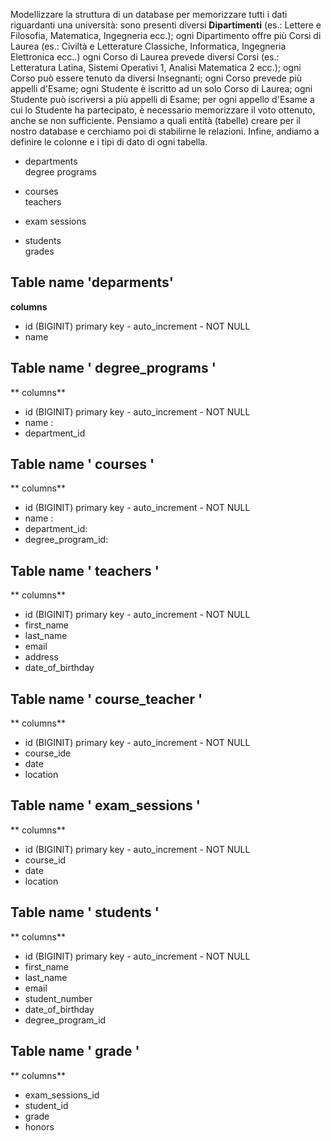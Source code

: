 Modellizzare la struttura di un database per memorizzare tutti i dati riguardanti una università:
sono presenti diversi **Dipartimenti** (es.: Lettere e Filosofia, Matematica, Ingegneria ecc.);
ogni Dipartimento offre più Corsi di Laurea (es.: Civiltà e Letterature Classiche, Informatica, Ingegneria Elettronica ecc..)
ogni Corso di Laurea prevede diversi Corsi (es.: Letteratura Latina, Sistemi Operativi 1, Analisi Matematica 2 ecc.);
ogni Corso può essere tenuto da diversi Insegnanti;
ogni Corso prevede più appelli d'Esame;
ogni Studente è iscritto ad un solo Corso di Laurea;
ogni Studente può iscriversi a più appelli di Esame;
per ogni appello d'Esame a cui lo Studente ha partecipato, è necessario memorizzare il voto ottenuto, anche se non sufficiente. Pensiamo a quali entità (tabelle) creare per il nostro database e cerchiamo poi di stabilirne le relazioni. Infine, andiamo a definire le colonne e i tipi di dato di ogni tabella.

- departments  
   degree programs

- courses  
   teachers

- exam sessions

- students  
   grades

## Table name 'deparments'

**columns**

- id (BIGINIT) primary key - auto_increment - NOT NULL
- name

## Table name ' degree_programs '

** columns**

- id (BIGINIT) primary key - auto_increment - NOT NULL
- name :
- department_id

## Table name ' courses '

** columns**

- id (BIGINIT) primary key - auto_increment - NOT NULL
- name :
- department_id:
- degree_program_id:

## Table name ' teachers '

** columns**

- id (BIGINIT) primary key - auto_increment - NOT NULL
- first_name
- last_name
- email
- address
- date_of_birthday

## Table name ' course_teacher '

** columns**

- id (BIGINIT) primary key - auto_increment - NOT NULL
- course_ide
- date
- location

## Table name ' exam_sessions '

** columns**

- id (BIGINIT) primary key - auto_increment - NOT NULL
- course_id
- date
- location

## Table name ' students '

** columns**

- id (BIGINIT) primary key - auto_increment - NOT NULL
- first_name
- last_name
- email
- student_number
- date_of_birthday
- degree_program_id

## Table name ' grade '

** columns**

- exam_sessions_id
- student_id
- grade
- honors
